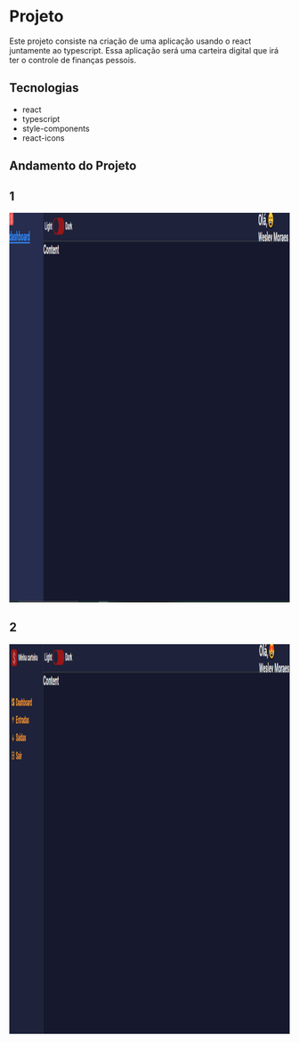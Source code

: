 # Projeto

Este projeto consiste na criação de uma aplicação usando o react juntamente ao typescript. Essa aplicação será uma carteira digital que irá ter o controle de finanças pessois.

## Tecnologias

* react
* typescript
* style-components
* react-icons

## Andamento do Projeto

## 1

<p align = 'center'> 
    <img width = "700" height = "700" src = "./src/utils/img/img-app-1.png">
<p>

## 2

<p align = 'center'> 
    <img width = "700" height = "700" src = "./src/utils/img/img-app-2.png">
<p>
